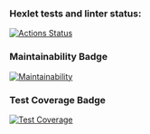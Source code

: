 ### Hexlet tests and linter status:

[![Actions Status](https://github.com/vijaysave/frontend-project-44/actions/workflows/hexlet-check.yml/badge.svg)](https://github.com/vijaysave/frontend-project-44/actions)

### Maintainability Badge

[![Maintainability](https://api.codeclimate.com/v1/badges/3f41e281ce1ec1af0ee4/maintainability)](https://codeclimate.com/github/vijaysave/frontend-project-44/maintainability)

### Test Coverage Badge

[![Test Coverage](https://api.codeclimate.com/v1/badges/3f41e281ce1ec1af0ee4/test_coverage)](https://codeclimate.com/github/vijaysave/frontend-project-44/test_coverage)
